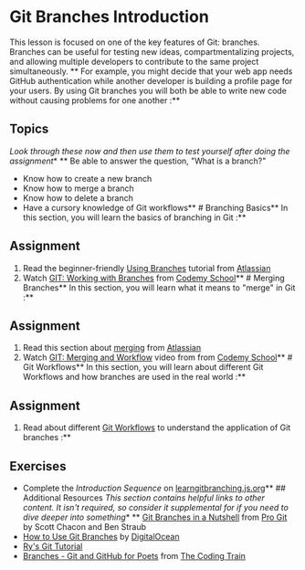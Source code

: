 # Git Branches Introduction
This lesson is focused on one of the key features of Git: branches. Branches can be useful for testing new ideas, compartmentalizing projects, and allowing multiple developers to contribute to the same project simultaneously. ** For example, you might decide that your web app needs GitHub authentication while another developer is building a profile page for your users. By using Git branches you will both be able to write new code without causing problems for one another :**

##  Topics
*Look through these now and then use them to test yourself after doing the assignment** **  Be able to answer the question, "What is a branch?"
* Know how to create a new branch
* Know how to merge a branch
* Know how to delete a branch
* Have a cursory knowledge of Git workflows** # Branching Basics** In this section, you will learn the basics of branching in Git :**

## Assignment
1. Read the beginner-friendly [Using Branches](https://www.atlassian.com/git/tutorials/using-branches) tutorial from [Atlassian](https://www.atlassian.com/)
2. Watch [GIT: Working with Branches](https://www.youtube.com/watch?v=JTE2Fn_sCZs) from [Codemy School](https://www.codemy.net/)** # Merging Branches** In this section, you will learn what it means to "merge" in Git :**

## Assignment
1. Read this section about [merging](https://www.atlassian.com/git/tutorials/git-merge) from [Atlassian](https://www.atlassian.com/)
2. Watch [GIT: Merging and Workflow](https://www.youtube.com/watch?v=0iuqXh0oojo) video from from [Codemy School](https://www.codemy.net/)** # Git Workflows** In this section, you will learn about different Git Workflows and how branches are used in the real world :**

## Assignment
1. Read about different [Git Workflows](https://www.atlassian.com/git/tutorials/comparing-workflows) to understand the application of Git branches :**

## Exercises
* Complete the *Introduction Sequence* on [learngitbranching.js.org](http://learngitbranching.js.org/)** ## Additional Resources
*This section contains helpful links to other content. It isn't required, so consider it supplemental for if you need to dive deeper into something** **  [Git Branches in a Nutshell](https://git-scm.com/book/en/v2/Git-Branching-Branches-in-a-Nutshell) from [Pro Git](https://git-scm.com/book/en/v2) by Scott Chacon and Ben Straub
* [How to Use Git Branches](https://www.digitalocean.com/community/tutorials/how-to-use-git-branches) by [DigitalOcean](https://www.digitalocean.com/)
* [Ry's Git Tutorial](http://rypress.com/tutorials/git/index)
* [Branches - Git and GitHub for Poets](https://www.youtube.com/watch?v=oPpnCh7InLY) from [The Coding Train](m/channel/UCvjgXvBlbQiydffZU7m1_aw)

